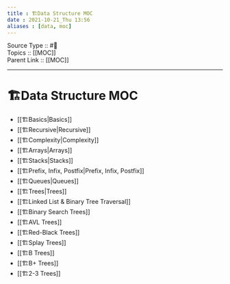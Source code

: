 ```yaml
---
title : 🏗Data Structure MOC
date : 2021-10-21_Thu 13:56
aliases : [data, moc]
---
```

Source Type :: #📘 <br>
Topics :: [[MOC]]<br>
Parent Link :: [[MOC]]<br>

---
# 🏗Data Structure MOC
- [[🏗Basics|Basics]]
- [[🏗Recursive|Recursive]]
- [[🏗Complexity|Complexity]]
- [[🏗Arrays|Arrays]]
- [[🏗Stacks|Stacks]]
- [[🏗Prefix, Infix, Postfix|Prefix, Infix, Postfix]]
- [[🏗Queues|Queues]]
- [[🏗Trees|Trees]]
- [[🏗Linked List & Binary Tree Traversal]]
- [[🏗Binary Search Trees]]
- [[🏗AVL Trees]]
- [[🏗Red-Black Trees]]
- [[🏗Splay Trees]]
- [[🏗B Trees]]
- [[🏗B+ Trees]]
- [[🏗2-3 Trees]]